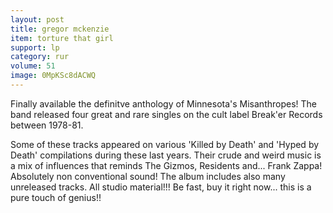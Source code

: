 ```yaml
---
layout: post
title: gregor mckenzie
item: torture that girl
support: lp
category: rur
volume: 51
image: 0MpKSc8dACWQ
---
```


Finally available the definitve anthology of Minnesota&#x27;s Misanthropes! The band released four great and rare singles on the cult label Break&#x27;er Records between 1978-81.

Some of these tracks appeared on various &#x27;Killed by Death&#x27; and &#x27;Hyped by Death&#x27; compilations during these last years. Their crude and weird music is a mix of influences that reminds The Gizmos, Residents and... Frank Zappa! Absolutely non conventional sound! The album includes also many unreleased tracks. All studio material!!! Be fast, buy it right now... this is a pure touch of genius!!